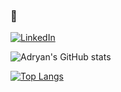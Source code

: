 ### 💭

[![LinkedIn](https://img.shields.io/badge/LinkedIn-0077B5?style=for-the-badge&logo=linkedin&logoColor=white)](https://www.linkedin.com/in/adryan-reis-9940ba186
)


![Adryan's GitHub stats](https://github-readme-stats.vercel.app/api?username=Nasc1mento&show_icons=true&theme=radical)

[![Top Langs](https://github-readme-stats.vercel.app/api/top-langs/?username=Nasc1mento&layout=compact&&theme=radical&langs_count=10)](https://github.com/Nasc1mento)


